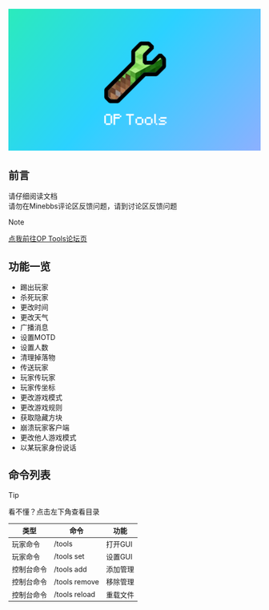![IMG_0758](./img/IMG_0758.PNG)

## 前言
请仔细阅读文档  
请勿在Minebbs评论区反馈问题，请到讨论区反馈问题
> [!NOTE]
> [点我前往OP Tools论坛页](https://www.minebbs.com/resources/op-tools-op-gui.4836/)

## 功能一览
- 踢出玩家
- 杀死玩家
- 更改时间
- 更改天气
- 广播消息
- 设置MOTD
- 设置人数
- 清理掉落物
- 传送玩家
- 玩家传玩家
- 玩家传坐标
- 更改游戏模式
- 更改游戏规则
- 获取隐藏方块
- 崩溃玩家客户端
- 更改他人游戏模式
- 以某玩家身份说话

## 命令列表
> [!tip]
> 看不懂？点击左下角查看目录

| 类型 | 命令 | 功能 |
| ----- | ----- | ----- |
| 玩家命令 | /tools | 打开GUI |
| 玩家命令 | /tools set | 设置GUI |
| 控制台命令 | /tools add | 添加管理 |
| 控制台命令 | /tools remove | 移除管理 |
| 控制台命令 | /tools reload | 重载文件 |

